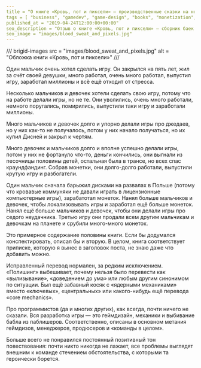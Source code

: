 ```yaml
---
title = "О книге «Кровь, пот и пиксели» — производственные сказки на ночь"
tags = [ "business", "gamedev", "game-design", "books", "monetization", "development", "interesting", "professional-books"]
published_at = "2019-04-24T12:00:00+00:00"
seo_description = "Отзыв о книге «Кровь, пот и пиксели» — сборник баек о геймдеве."
seo_image = "images/blood_sweat_and_pixels.jpg"
---
```


/// brigid-images
src = "images/blood_sweat_and_pixels.jpg"
alt = "Обложка книги «Кровь, пот и пиксели»"
///

Один мальчик очень хотел сделать игру. Он закрылся на пять лет, жил за счёт своей девушки, много работал, очень много работал, выпустил игру, заработал миллионы и всё ещё отходит от стресса.

Несколько мальчиков и девочек хотели сделать свою игру, потому что на работе делали игры, но не те. Они уволились, очень много работали, немного поругались, помирились, выпустили таки игру и заработали миллионы.

Много мальчиков и девочек долго и упорно делали игры про джедаев, но у них как-то не получалось, потом у них начало получаться, но их купил Дисней и закрыл к чертям.

<!-- more -->

Много девочек и мальчиков долго и вполне успешно делали игры, потом у них не фортануло что-то, деньги кончились, они выгнали из песочницы половины детей, остальная была в трансе, но всех спас краундфандинг. Собрав монетки, они долго-долго работали, выпустили крутую игру и разбогатели.

Один мальчик сначала барыжил дисками на развалах в Польше (потому что кровавые коммуняки не давали играть в лицензионные компьютерные игры), зарабатотал монеток. Нанял больше мальчиков и девочек, чтобы локализовывать игры и заработал ещё больше монеток. Нанял ещё больше мальчиков и девочек, чтобы они делали игры про седого неудачника. Третью игру они продали всем другим мальчикам и девочкам на планете и срубили много-много монеток.

Это примерное содержание половины книги. Если бы додумался конспектировать, описал бы и вторую. В целом, книга соответствует приписке, которую я вынес в заголовок поста, не знаю даже что добавить можно.

Исправленный перевод нормален, за редким исключением. «Полишинг» выбешивает, почему нельзя было перевести как «вылизывание», «доведением до ума» или любым другим синонимом по ситуации. Был ещё забавный косяк с «ядерными механиками» вместо «ключевых», «центральных» или какого-нибудь ещё перевода «core mechanics».

Про программистов (да и многих других), как всегда, почти ничего не сказали. Вся разработка игры — это геймдизайн, механики и выбивание бабла из паблишеров. Соответственно, описаны в основном метания геймдизов, менеджеров, продюсеров и «команды в целом».

Больше всего не понравился постоянный позитивный тон повествования: почти никто никогда не лажает, все проблемы выглядят внешним к команде стечением обстоятельства, с которыми та героически борется.

